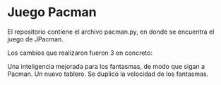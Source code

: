 # Juego Pacman
El repositorio contiene el archivo pacman.py, en donde se encuentra el juego de JPacman.

Los cambios que realizaron fueron 3 en concreto:

Una inteligencia mejorada para los fantasmas, de modo que sigan a Pacman.
Un nuevo tablero.
Se duplicó la velocidad de los fantasmas.
